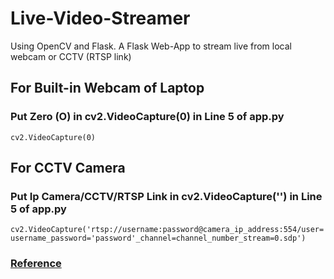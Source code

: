 # Live-Video-Streamer
Using OpenCV and Flask. A Flask Web-App to stream live from local webcam or CCTV (RTSP link)

## For Built-in Webcam of Laptop

### Put Zero (O) in cv2.VideoCapture(0) in Line 5 of app.py

``` cv2.VideoCapture(0) ```

## For CCTV Camera

### Put Ip Camera/CCTV/RTSP Link in cv2.VideoCapture('') in Line 5 of app.py

``` cv2.VideoCapture('rtsp://username:password@camera_ip_address:554/user=username_password='password'_channel=channel_number_stream=0.sdp') ```

### [Reference](https://blog.miguelgrinberg.com/post/video-streaming-with-flask)
